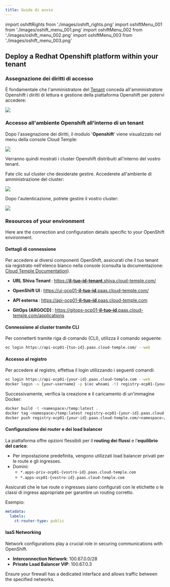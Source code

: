 ```yaml
---
title: Guida di avvio
---
```

import oshiftRights from './images/oshift_rights.png'
import oshiftMenu_001 from './images/oshift_menu_001.png'
import oshiftMenu_002 from './images/oshift_menu_002.png'
import oshiftMenu_003 from './images/oshift_menu_003.png'

## Deploy a Redhat Openshift platform within your tenant

### Assegnazione dei diritti di accesso

È fondamentale che l'amministratore del [Tenant](../console/iam/concepts.md#tenant) conceda all'amministratore Openshift i diritti di lettura e gestione della piattaforma Openshift per potervi accedere:

<img src={oshiftRights} />

### Accesso all'ambiente Openshift all'interno di un tenant

Dopo l'assegnazione dei diritti, il modulo '__Openshift__' viene visualizzato nel menu della console Cloud Temple:

<img src={oshiftMenu_001} />

Verranno quindi mostrati i cluster Openshift distribuiti all'interno del vostro tenant.

Fate clic sul cluster che desiderate gestire. Accederete all'ambiente di amministrazione del cluster:

<img src={oshiftMenu_002} />

Dopo l'autenticazione, potrete gestire il vostro cluster:

<img src={oshiftMenu_003} />

### Resources of your environment

Here are the connection and configuration details specific to your OpenShift environment.

#### Dettagli di connessione

Per accedere ai diversi componenti OpenShift, assicurati che il tuo tenant sia registrato nell'elenco bianco nella console (consulta la documentazione: [Cloud Temple Documentation](https://docs.cloud-temple.com/)).

- __URL Shiva Tenant__ :
  [https://__il-tuo-id-tenant__.shiva.cloud-temple.com/](https://**il-tuo-id-tenant**.shiva.cloud-temple.com/)

- __OpenShift UI__ :
  [https://ui-ocp01-__il-tuo-id__.paas.cloud-temple.com/](https://ui-ocp01-**il-tuo-id**.paas.cloud-temple.com/)

- __API esterna__ :
  [https://api-ocp01-__il-tuo-id__.paas.cloud-temple.com](https://api-ocp01-**il-tuo-id**.paas.cloud-temple.com)

- __GitOps (ARGOCD)__ :
  [https://gitops-ocp01-__il-tuo-id__.paas.cloud-temple.com/applications](https://gitops-ocp01-**il-tuo-id**.paas.cloud-temple.com/applications)

#### Connessione al cluster tramite CLI

Per connetterti tramite riga di comando (CLI), utilizza il comando seguente:

```bash
oc login https://api-ocp01-{tuo-id}.paas.cloud-temple.com/ --web
```

#### Accesso al registro

Per accedere al registro, effettua il login utilizzando i seguenti comandi:

```bash
oc login https://api-ocp01-{your-id}.paas.cloud-temple.com --web
docker login -u {your-username} -p $(oc whoami -t) registry-ocp01-{your-id}.paas.cloud-temple.com
```

Successivamente, verifica la creazione e il caricamento di un'immagine Docker:

```bash
docker build -t <namespace>/temp:latest .
docker tag <namespace>/temp:latest registry-ocp01-{your-id}.paas.cloud-temple.com/<namespace>/temp:latest
docker push registry-ocp01-{your-id}.paas.cloud-temple.com/<namespace>/temp:latest
```

#### Configurazione dei router e dei load balancer

La piattaforma offre opzioni flessibili per il __routing dei flussi__ e l’__equilibrio del carico__:

- Per impostazione predefinita, vengono utilizzati load balancer privati per le route e gli ingresses.
- Domini:
  - `*.apps-priv-ocp01-{vostro-id}.paas.cloud-temple.com`
  - `*.apps-ocp01-{vostro-id}.paas.cloud-temple.com`

Assicurati che le tue route o ingresses siano configurati con le etichette o le classi di ingress appropriate per garantire un routing corretto.

Esempio:

```yaml
metadata:
  labels:
    ct-router-type: public
```

#### IaaS Networking

Network configurations play a crucial role in securing communications with OpenShift.

- __Interconnection Network__: 100.67.0.0/28  
- __Private Load Balancer VIP__: 100.67.0.3  

Ensure your firewall has a dedicated interface and allows traffic between the specified networks.